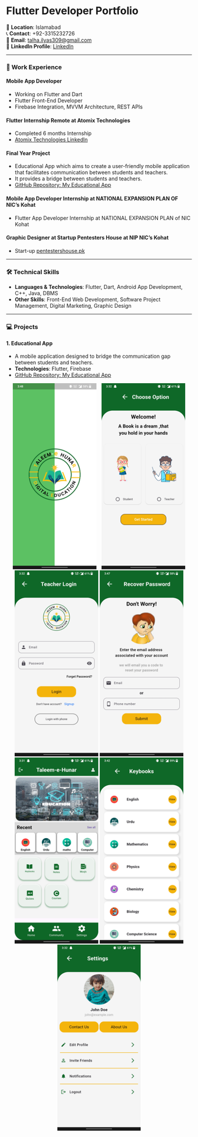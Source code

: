 # Flutter Developer Portfolio

📍 **Location**: Islamabad  
📞 **Contact**: +92-3315232726  
📧 **Email**: [talha.ilyas309@gmail.com](mailto:talha.ilyas309@gmail.com)  
🔗 **LinkedIn Profile**: [LinkedIn](https://www.linkedin.com/in/talha-ilyas-dev)  

---

### 💼 Work Experience

#### Mobile App Developer  
- Working on Flutter and Dart  
- Flutter Front-End Developer  
- Firebase Integration, MVVM Architecture, REST APIs

#### Flutter Internship Remote at Atomix Technologies  
- Completed 6 months Internship  
- [Atomix Technologies LinkedIn](https://www.linkedin.com/company/atomixtechnologies)

#### Final Year Project  
- Educational App which aims to create a user-friendly mobile application that facilitates communication between students and teachers.  
- It provides a bridge between students and teachers.  
- [GitHub Repository: My Educational App](https://github.com/Talhailyas309/MyEducationalApp)

#### Mobile App Developer Internship at NATIONAL EXPANSION PLAN OF NIC’s Kohat  
- Flutter App Developer Internship at NATIONAL EXPANSION PLAN of NIC Kohat

#### Graphic Designer at Startup Pentesters House at NIP NIC’s Kohat  
- Start-up [pentestershouse.pk](https://nep.pitb.gov.pk/node/571)

---

### 🛠️ Technical Skills

- **Languages & Technologies**: Flutter, Dart, Android App Development, C++, Java, DBMS  
- **Other Skills**: Front-End Web Development, Software Project Management, Digital Marketing, Graphic Design

---

### 💻 Projects
#### 1. **Educational App**  
- A mobile application designed to bridge the communication gap between students and teachers.  
- **Technologies**: Flutter, Firebase
- [GitHub Repository: My Educational App](https://github.com/Talhailyas309/MyEducationalApp) 

<div align="center">
  <img src="assets/images/1.jpg" alt="Educational App Screenshot 1" width="45%" style="display: inline-block; margin-right: 10px;">
  <img src="assets/images/2.jpg" alt="Educational App Screenshot 2" width="45%" style="display: inline-block;">
   <img src="assets/images/3.jpg" alt="Educational App Screenshot 3" width="45%" style="display: inline-block;">
   <img src="assets/images/4.jpg" alt="Educational App Screenshot 4" width="45%" style="display: inline-block;">
   <img src="assets/images/5.jpg" alt="Educational App Screenshot 5" width="45%" style="display: inline-block;">
   <img src="assets/images/6.jpg" alt="Educational App Screenshot 6" width="45%" style="display: inline-block;">
    <img src="assets/images/7.jpg" alt="Educational App Screenshot 7" width="45%" style="display: inline-block;">
</div>  





